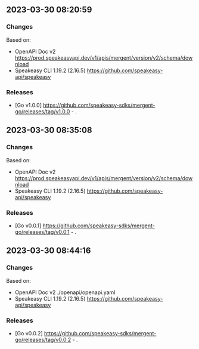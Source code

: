 

## 2023-03-30 08:20:59
### Changes
Based on:
- OpenAPI Doc v2 https://prod.speakeasyapi.dev/v1/apis/mergent/version/v2/schema/download
- Speakeasy CLI 1.19.2 (2.16.5) https://github.com/speakeasy-api/speakeasy
### Releases
- [Go v1.0.0] https://github.com/speakeasy-sdks/mergent-go/releases/tag/v1.0.0 - .

## 2023-03-30 08:35:08
### Changes
Based on:
- OpenAPI Doc v2 https://prod.speakeasyapi.dev/v1/apis/mergent/version/v2/schema/download
- Speakeasy CLI 1.19.2 (2.16.5) https://github.com/speakeasy-api/speakeasy
### Releases
- [Go v0.0.1] https://github.com/speakeasy-sdks/mergent-go/releases/tag/v0.0.1 - .

## 2023-03-30 08:44:16
### Changes
Based on:
- OpenAPI Doc v2 ./openapi/openapi.yaml
- Speakeasy CLI 1.19.2 (2.16.5) https://github.com/speakeasy-api/speakeasy
### Releases
- [Go v0.0.2] https://github.com/speakeasy-sdks/mergent-go/releases/tag/v0.0.2 - .